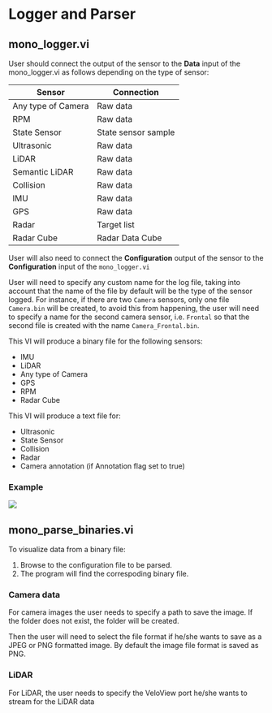 # Logger and Parser
## mono_logger.vi
User should connect the output of the sensor to the **Data** input of the mono_logger.vi as follows depending on the type of sensor:   

|  Sensor  |  Connection  |   
|---|---|   
|  Any type of Camera | Raw data |   
|  RPM |Raw data  |   
|  State Sensor | State sensor sample  |   
|  Ultrasonic | Raw data  |   
|  LiDAR | Raw data  |   
|  Semantic LiDAR | Raw data  |   
|  Collision | Raw data  |   
|  IMU | Raw data  |   
|  GPS | Raw data  |   
|  Radar | Target list  |  
|  Radar Cube | Radar Data Cube  |   

User will also need to connect the **Configuration** output of the sensor to the **Configuration** input of the `mono_logger.vi`

User will need to specify any custom name for the log file, taking into account that the name of the file by default will be the type of the sensor logged. For instance, if there are two `Camera` sensors, only one file `Camera.bin` will be created, to avoid this from happening, the user will need to specify a name for the second camera sensor, i.e. `Frontal` so that the second file is created with the name `Camera_Frontal.bin`.


This VI will produce a binary file for the following sensors:   

   - IMU   
   - LiDAR   
   - Any type of Camera   
   - GPS   
   - RPM   
   - Radar Cube   
  
This VI will produce a text file for: 

   - Ultrasonic   
   - State Sensor   
   - Collision   
   - Radar   
   - Camera annotation (if Annotation flag set to true)   

### Example
<p class="img_container">
<img class="lg_img" src="../logger.png"/>
</p>

## mono_parse_binaries.vi

To visualize data from a binary file:

1. Browse to the configuration file to be parsed.
2. The program will find the correspoding binary file.   

### Camera data
For camera images the user needs to specify a path to save the image. If the folder does not exist, the folder will be created.

Then the user will need to select the file format if he/she wants to save as a JPEG or PNG formatted image. By default the image file format is saved as PNG.

### LiDAR
For LiDAR, the user needs to specify the VeloView port he/she wants to stream for the LiDAR data
